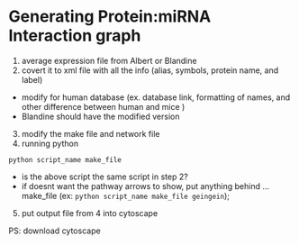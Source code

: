 # Generating Protein:miRNA Interaction graph
1. average expression file from Albert or Blandine
2. covert it to xml file with all the info (alias, symbols, protein name, and label)
-  modify for human database (ex. database link, formatting of names, and other difference between human and mice )
- Blandine should have the modified version
3. modify the make file and network file
4. running python
```
python script_name make_file
```
- is the above script the same script in step 2?
- if doesnt want the pathway arrows to show, put anything behind ... make_file (ex: ```python script_name make_file geingein```);
5. put output file from 4 into cytoscape 




PS: download cytoscape

